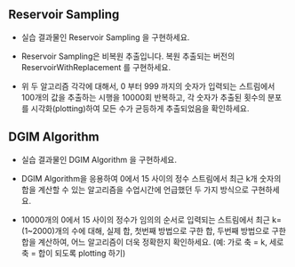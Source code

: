 ## Reservoir Sampling

- 실습 결과물인 Reservoir Sampling 을 구현하세요.

- Reservoir Sampling은 비복원 추출입니다. 복원 추출되는 버전의 ReservoirWithReplacement 를 구현하세요.

- 위 두 알고리즘 각각에 대해서, 0 부터 999 까지의 숫자가 입력되는 스트림에서 100개의 값을 추출하는 시행을 10000회 반복하고, 각 숫자가 추출된 횟수의 분포를 시각화(plotting)하여 모든 수가 균등하게 추출되었음을 확인하세요.



## DGIM Algorithm

- 실습 결과물인 DGIM Algorithm 을 구현하세요.

- DGIM Algorithm을 응용하여 0에서 15 사이의 정수 스트림에서 최근 k개 숫자의 합을 계산할 수 있는 알고리즘을 수업시간에 언급했던 두 가지 방식으로 구현하세요.

- 10000개의 0에서 15 사이의 정수가 임의의 순서로 입력되는 스트림에서 최근 k=(1~2000)개의 수에 대해, 실제 합, 첫번째 방법으로 구한 합, 두번째 방법으로 구한 합을 계산하여, 어느 알고리즘이 더욱 정확한지 확인하세요. (예: 가로 축 = k, 세로 축 = 합이 되도록 plotting 하기)

